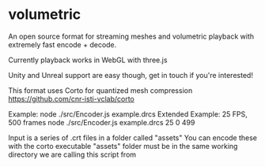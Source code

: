 # volumetric

An open source format for streaming meshes and volumetric playback with extremely fast encode + decode.

Currently playback works in WebGL with three.js

Unity and Unreal support are easy though, get in touch if you're interested!

This format uses Corto for quantized mesh compression
https://github.com/cnr-isti-vclab/corto

Example:
node ./src/Encoder.js example.drcs
Extended Example: 25 FPS, 500 frames
node ./src/Encoder.js example.drcs 25 0 499

Input is a series of .crt files in a folder called "assets"
You can encode these with the corto executable
"assets" folder must be in the same working directory we are calling this script from
